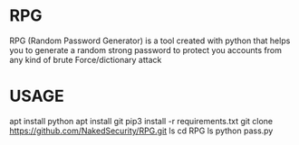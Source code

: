 # RPG
RPG (Random Password Generator) is a tool created with python that helps you to generate a random strong password to protect you accounts from any kind of brute Force/dictionary attack
# USAGE
apt install python
apt install git
pip3 install -r requirements.txt
git clone https://github.com/NakedSecurity/RPG.git
ls
cd RPG
ls
python pass.py

